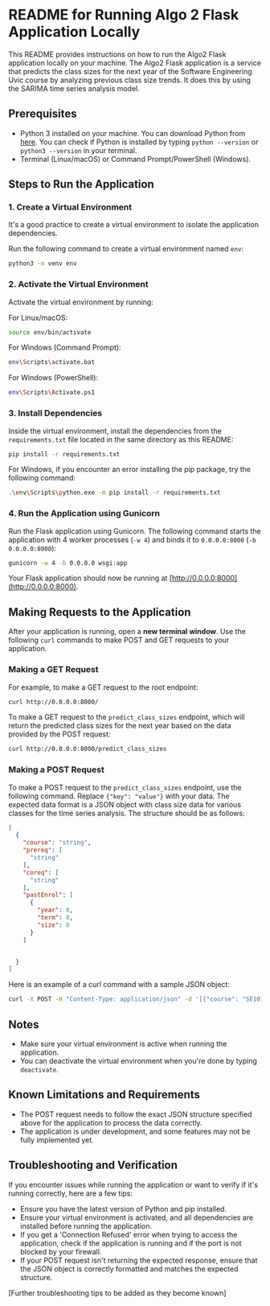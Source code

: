 # README for Running Algo 2 Flask Application Locally

This README provides instructions on how to run the Algo2 Flask application locally on your machine. The Algo2 Flask application is a service that predicts the class sizes for the next year of the Software Engineering Uvic course by analyzing previous class size trends. It does this by using the SARIMA time series analysis model.

## Prerequisites

- Python 3 installed on your machine. You can download Python from [here](https://www.python.org/downloads/). You can check if Python is installed by typing `python --version` or `python3 --version` in your terminal.
- Terminal (Linux/macOS) or Command Prompt/PowerShell (Windows).

## Steps to Run the Application

### 1. Create a Virtual Environment

It's a good practice to create a virtual environment to isolate the application dependencies.

Run the following command to create a virtual environment named `env`:

```sh
python3 -m venv env
```

### 2. Activate the Virtual Environment

Activate the virtual environment by running:

For Linux/macOS:

```sh
source env/bin/activate
```

For Windows (Command Prompt):

```sh
env\Scripts\activate.bat
```

For Windows (PowerShell):

```sh
env\Scripts\Activate.ps1
```

### 3. Install Dependencies

Inside the virtual environment, install the dependencies from the `requirements.txt` file located in the same directory as this README:

```sh
pip install -r requirements.txt
```

For Windows, if you encounter an error installing the pip package, try the following command:

```sh
.\env\Scripts\python.exe -m pip install -r requirements.txt
```

### 4. Run the Application using Gunicorn

Run the Flask application using Gunicorn. The following command starts the application with 4 worker processes (`-w 4`) and binds it to `0.0.0.0:8000` (`-b 0.0.0.0:8000`):

```sh
gunicorn -w 4 -b 0.0.0.0 wsgi:app
```

Your Flask application should now be running at [http://0.0.0.0:8000](http://0.0.0.0:8000).

## Making Requests to the Application

After your application is running, open a **new terminal window**. Use the following `curl` commands to make POST and GET requests to your application.

### Making a GET Request

For example, to make a GET request to the root endpoint:

```sh
curl http://0.0.0.0:8000/
```
To make a GET request to the `predict_class_sizes` endpoint, which will return the predicted class sizes for the next year based on the data provided by the POST request:

```sh
curl http://0.0.0.0:8000/predict_class_sizes
```

### Making a POST Request

To make a POST request to the `predict_class_sizes` endpoint, use the following command. Replace `{"key": "value"}` with your data. The expected data format is a JSON object with class size data for various classes for the time series analysis. The structure should be as follows:

```JSON
[
  {
    "course": "string",
    "prereq": [
      "string"
    ],
    "coreq": [
      "string"
    ],
    "pastEnrol": [
      {
        "year": 0,
        "term": 0,
        "size": 0
      }
    ]


  }
]
```

Here is an example of a curl command with a sample JSON object:

```sh
curl -X POST -H "Content-Type: application/json" -d '[{"course": "SE101", "prereq": ["SE100"], "coreq": [], "pastEnrol": [{"year": 2022, "term": 2, "size": 30}]}]' http://0.0.0.0:8000/predict_class_sizes
```

## Notes

- Make sure your virtual environment is active when running the application.
- You can deactivate the virtual environment when you're done by typing `deactivate`.

## Known Limitations and Requirements

- The POST request needs to follow the exact JSON structure specified above for the application to process the data correctly.  
- The application is under development, and some features may not be fully implemented yet.

## Troubleshooting and Verification

If you encounter issues while running the application or want to verify if it's running correctly, here are a few tips:

- Ensure you have the latest version of Python and pip installed. 
- Ensure your virtual environment is activated, and all dependencies are installed before running the application.
- If you get a 'Connection Refused' error when trying to access the application, check if the application is running and if the port is not blocked by your firewall.
- If your POST request isn't returning the expected response, ensure that the JSON object is correctly formatted and matches the expected structure.

[Further troubleshooting tips to be added as they become known]